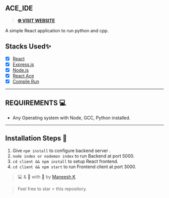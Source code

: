 ## ACE_IDE

> **[🌐 VISIT WEBSITE ](https://ace-ide.herokuapp.com "A simple IDE.. 🌐")**

A simple React application to run python and cpp.

## Stacks Used✨

-   [x] [React](https://reactjs.org/docs/getting-started.html)
-   [x] [Express.js](https://expressjs.com/en/5x/api.html)
-   [x] [Node.js](https://nodejs.org/en/)
-   [x] [React Ace](https://www.npmjs.com/package/react-ace)
-   [x] [Compile Run](https://www.npmjs.com/package/compile-run)
---

## REQUIREMENTS 💻

-   Any Operating system with Node, GCC, Python installed.

---

## Installation Steps 📌

1. Give `npm install` to configure backend server .
2. `node index or nodemon index` to run Backend at port 5000.
3. `cd client && npm install` to setup React frontend.
4. `cd client && npm start` to run Frontend client at port 3000.

> 💻 & 🎨 with 💖 by [Maneesh K](https://maneeshk.now.sh "Maneesh K")

> Feel free to star ⭐ this repository.
